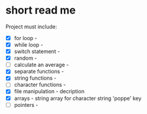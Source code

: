 # short read me
Project must include:
- [x] for loop - 
- [x] while loop - 
- [x] switch statement - 
- [x] random - 
- [ ] calculate an average - 
- [x] separate functions - 
- [x] string functions - 
- [ ] character functions - 
- [x] file manipulation - decription
- [x] arrays - string array for character string 'poppe' key
- [ ] pointers -
